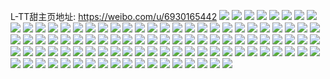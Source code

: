 L-TT甜主页地址: https://weibo.com/u/6930165442 
![](https://wx4.sinaimg.cn/mw2000/007z0gBYly1h9icx7r1j5j30ukaxfb2c.jpg) 
![](https://wx4.sinaimg.cn/mw2000/007z0gBYly1h8wsufemrwj30u013zgsu.jpg) 
![](https://wx4.sinaimg.cn/mw2000/007z0gBYly1h8wstfi6qhj30u0140dli.jpg) 
![](https://wx4.sinaimg.cn/mw2000/007z0gBYly1h8wstgr776j30u0140dob.jpg) 
![](https://wx4.sinaimg.cn/mw2000/007z0gBYly1h8wstlwz6sj30u014079n.jpg) 
![](https://wx4.sinaimg.cn/mw2000/007z0gBYly1h8wstop2yrj30u0140agk.jpg) 
![](https://wx4.sinaimg.cn/mw2000/007z0gBYly1h8w9btfy1vj30wi1yce82.jpg) 
![](https://wx4.sinaimg.cn/mw2000/007z0gBYly1h8juewu7stj30u0182do6.jpg) 
![](https://wx4.sinaimg.cn/mw2000/007z0gBYly1h8eaejo4jdj30wi1yc12c.jpg) 
![](https://wx4.sinaimg.cn/mw2000/007z0gBYly1h8ai9dj7mjj30u01sxgqk.jpg) 
![](https://wx4.sinaimg.cn/mw2000/007z0gBYly1h866xga49zj30u0140ak5.jpg) 
![](https://wx4.sinaimg.cn/mw2000/007z0gBYly1h866xhbbgkj30u014010m.jpg) 
![](https://wx4.sinaimg.cn/mw2000/007z0gBYly1h79lrisivgj30hu0y7q35.jpg) 
![](https://wx4.sinaimg.cn/mw2000/007z0gBYly1h7924if7hpj313z0u0jwp.jpg) 
![](https://wx4.sinaimg.cn/mw2000/007z0gBYly1h7609ocwksj30u0140tb2.jpg) 
![](https://wx4.sinaimg.cn/mw2000/007z0gBYly1h6wkrgfh1uj32tc240u0y.jpg) 
![](https://wx4.sinaimg.cn/mw2000/007z0gBYly1h6te37dfv2j30u01sxh1o.jpg) 
![](https://wx4.sinaimg.cn/mw2000/007z0gBYly1h6te3pbxkjj30u01sxds0.jpg) 
![](https://wx4.sinaimg.cn/mw2000/007z0gBYly1h6te38gcqoj30wi1ych73.jpg) 
![](https://wx4.sinaimg.cn/mw2000/007z0gBYly1h6otuuo4w9j32c03401kz.jpg) 
![](https://wx4.sinaimg.cn/mw2000/007z0gBYly1h6na8lyeugj31o0280dqi.jpg) 
![](https://wx4.sinaimg.cn/mw2000/007z0gBYly1h6m5qp34dij31o028040a.jpg) 
![](https://wx4.sinaimg.cn/mw2000/007z0gBYly1h6m5qqfdx6j31o0280dw9.jpg) 
![](https://wx4.sinaimg.cn/mw2000/007z0gBYly1h6ht0bnlhsj31o0280afa.jpg) 
![](https://wx4.sinaimg.cn/mw2000/007z0gBYly1h6gimxa3e9j31o02807js.jpg) 
![](https://wx4.sinaimg.cn/mw2000/007z0gBYly1h6gioy9m27j32c0340qv6.jpg) 
![](https://wx4.sinaimg.cn/mw2000/007z0gBYly1h6e2smry04j31o02804dh.jpg) 
![](https://wx4.sinaimg.cn/mw2000/007z0gBYly1h6e2snwucvj31o0280e81.jpg) 
![](https://wx4.sinaimg.cn/mw2000/007z0gBYly1h5qco7kon9j30u014045v.jpg) 
![](https://wx4.sinaimg.cn/mw2000/007z0gBYly1h5o14oezngj31o02801kx.jpg) 
![](https://wx4.sinaimg.cn/mw2000/007z0gBYly1h5o14nk9ggj31o02801kx.jpg) 
![](https://wx4.sinaimg.cn/mw2000/007z0gBYly1h5ceafrzvrj30u01syq6m.jpg) 
![](https://wx4.sinaimg.cn/mw2000/007z0gBYly1h5ceah16pbj30u0140tdn.jpg) 
![](https://wx4.sinaimg.cn/mw2000/007z0gBYly1h4qixvw84jj30u0140h19.jpg) 
![](https://wx4.sinaimg.cn/mw2000/007z0gBYly1h4n038acn7j33402c0hdt.jpg) 
![](https://wx4.sinaimg.cn/mw2000/007z0gBYly1h4kouuymxxj32c0340hdw.jpg) 
![](https://wx4.sinaimg.cn/mw2000/007z0gBYly1h4evd3ga6jj30jx0s747z.jpg) 
![](https://wx4.sinaimg.cn/mw2000/007z0gBYly1h4d42y6y9cj30zk0k041y.jpg) 
![](https://wx4.sinaimg.cn/mw2000/007z0gBYly1h4d42yfkxyj30k00zkdk4.jpg) 
![](https://wx4.sinaimg.cn/mw2000/007z0gBYly1h4d43yl0zej30zk0k076v.jpg) 
![](https://wx4.sinaimg.cn/mw2000/007z0gBYly1h4adv65jk2j30wi1ycwvw.jpg) 
![](https://wx4.sinaimg.cn/mw2000/007z0gBYly1h47pqwicnsj30ku0rsgre.jpg) 
![](https://wx4.sinaimg.cn/mw2000/007z0gBYly1h47pqw5p8yj30ku0rsgr7.jpg) 
![](https://wx4.sinaimg.cn/mw2000/007z0gBYly1h3x2yueppzj30u01hc4dz.jpg) 
![](https://wx4.sinaimg.cn/mw2000/007z0gBYly1h3x2zwvezjj30h70tjn3w.jpg) 
![](https://wx4.sinaimg.cn/mw2000/007z0gBYly1h3ruy992d2j30lc0sg7d1.jpg) 
![](https://wx4.sinaimg.cn/mw2000/007z0gBYly1h3ruy9j6k0j30lc0sgaj2.jpg) 
![](https://wx4.sinaimg.cn/mw2000/007z0gBYly1h3rv3dhvhbj30u0140n6r.jpg) 
![](https://wx4.sinaimg.cn/mw2000/007z0gBYly1h3kvbfvx8ej31jq1w7x4f.jpg) 
![](https://wx4.sinaimg.cn/mw2000/007z0gBYly1h3kvbfdz5jj31xp2kx4mz.jpg) 
![](https://wx4.sinaimg.cn/mw2000/007z0gBYly1h3kvbbhy5bj31y02lce81.jpg) 
![](https://wx4.sinaimg.cn/mw2000/007z0gBYly1h3gyrysk4rj30wi1ycx6p.jpg) 
![](https://wx4.sinaimg.cn/mw2000/007z0gBYly1h3gys08ibdj30wi1ycqv5.jpg) 
![](https://wx4.sinaimg.cn/mw2000/007z0gBYly1h3et9bluodj315o2z7qv5.jpg) 
![](https://wx4.sinaimg.cn/mw2000/007z0gBYly1h3et9ewmzxj315o2etqv5.jpg) 
![](https://wx4.sinaimg.cn/mw2000/007z0gBYly1h3et9icn4fj315o2ethdt.jpg) 
![](https://wx4.sinaimg.cn/mw2000/007z0gBYly1h3et9lzwdlj315o2etx6p.jpg) 
![](https://wx4.sinaimg.cn/mw2000/007z0gBYly1h3et98dnr1j30xc230b29.jpg) 
![](https://wx4.sinaimg.cn/mw2000/007z0gBYly1h3et9qkto1j315o334x6p.jpg) 
![](https://wx4.sinaimg.cn/mw2000/007z0gBYly1h3et9uulrej30xc3pc4qq.jpg) 
![](https://wx4.sinaimg.cn/mw2000/007z0gBYly1h3et9zsr05j31o02804qq.jpg) 
![](https://wx4.sinaimg.cn/mw2000/007z0gBYly1h3cboeschuj30wi1yc4ho.jpg) 
![](https://wx4.sinaimg.cn/mw2000/007z0gBYly3h3bhkxmhaqj31kw16o4qp.jpg) 
![](https://wx4.sinaimg.cn/mw2000/007z0gBYly3h3aexvq46dj30rk10qqf3.jpg) 
![](https://wx4.sinaimg.cn/mw2000/007z0gBYly3h3aexvl7krj30rz11ana4.jpg) 
![](https://wx4.sinaimg.cn/mw2000/007z0gBYly3h3aexvi95qj30qr0zojvc.jpg) 
![](https://wx4.sinaimg.cn/mw2000/007z0gBYly3h39yrqaqxdj316o1kwkg4.jpg) 
![](https://wx4.sinaimg.cn/mw2000/007z0gBYly3h0zwk7gsmuj31kw16ob29.jpg) 
![](https://wx4.sinaimg.cn/mw2000/007z0gBYly3h0xsx5pdtfj316o1kw1kx.jpg) 
![](https://wx4.sinaimg.cn/mw2000/007z0gBYly3h0xsx5bzr3j316o1kw1kx.jpg) 
![](https://wx4.sinaimg.cn/mw2000/007z0gBYly3h0xsx5f30aj316o1kwu05.jpg) 
![](https://wx4.sinaimg.cn/mw2000/007z0gBYly3h0xsx637ouj316o1kw4qp.jpg) 
![](https://wx4.sinaimg.cn/mw2000/007z0gBYly3h0xsx6f592j316o1kw1kx.jpg) 
![](https://wx4.sinaimg.cn/mw2000/007z0gBYly3h0xsvyqpivj30sg11xwsf.jpg) 
![](https://wx4.sinaimg.cn/mw2000/007z0gBYly3h0rqo8flzhj30ku0rsgro.jpg) 
![](https://wx4.sinaimg.cn/mw2000/007z0gBYly3h0rqo8b0g8j30fm0ku0v3.jpg) 
![](https://wx4.sinaimg.cn/mw2000/007z0gBYly3h0ot5roqnej30wi17cdmf.jpg) 
![](https://wx4.sinaimg.cn/mw2000/007z0gBYly3h0njqvbh95j316o1kw1kx.jpg) 
![](https://wx4.sinaimg.cn/mw2000/007z0gBYly3h0n0prsnhcj30wi17cwmm.jpg) 
![](https://wx4.sinaimg.cn/mw2000/007z0gBYly3h0lyfc7t24j316o1kwdy6.jpg) 
![](https://wx4.sinaimg.cn/mw2000/007z0gBYly3h0lt6gzh2qj31kw16onpd.jpg) 
![](https://wx4.sinaimg.cn/mw2000/007z0gBYly3h0imh8rm12j316o1kwttm.jpg) 
![](https://wx4.sinaimg.cn/mw2000/007z0gBYly3h0imh7i90aj316o1kw1hr.jpg) 
![](https://wx4.sinaimg.cn/mw2000/007z0gBYly3h0hyb3ldfaj316o1kw4qp.jpg) 
![](https://wx4.sinaimg.cn/mw2000/007z0gBYly3h0hyb3ta5ij316o1kwu0p.jpg) 
![](https://wx4.sinaimg.cn/mw2000/007z0gBYly3h0hyb3uu9ij316o1kwqun.jpg) 
![](https://wx4.sinaimg.cn/mw2000/007z0gBYly3h0hyb470u8j316o1kw4qp.jpg) 
![](https://wx4.sinaimg.cn/mw2000/007z0gBYly3h0hyb4o519j316o1kwkit.jpg) 
![](https://wx4.sinaimg.cn/mw2000/007z0gBYly3h0hyb4q0khj316o1kwki2.jpg) 
![](https://wx4.sinaimg.cn/mw2000/007z0gBYly3h0hyb4wjhlj316o1kwhc5.jpg) 
![](https://wx4.sinaimg.cn/mw2000/007z0gBYly3h0hyb5flkjj316o1kw1go.jpg) 
![](https://wx4.sinaimg.cn/mw2000/007z0gBYly3h0hyb5qvxwj316o1kw7wh.jpg) 
![](https://wx4.sinaimg.cn/mw2000/007z0gBYly3h0hyb5ugp6j316o1kw7wh.jpg) 
![](https://wx4.sinaimg.cn/mw2000/007z0gBYly3h0hyb6j6orj30uv156e1g.jpg) 
![](https://wx4.sinaimg.cn/mw2000/007z0gBYly3h0hyb6n11qj316o1kwb0q.jpg) 
![](https://wx4.sinaimg.cn/mw2000/007z0gBYly3h0hdf102a2j31d01kw4qp.jpg) 
![](https://wx4.sinaimg.cn/mw2000/007z0gBYly3h0hdf30xnwj31d11kw7wh.jpg) 
![](https://wx4.sinaimg.cn/mw2000/007z0gBYly3h0hdf2esiaj31d11kw4qp.jpg) 
![](https://wx4.sinaimg.cn/mw2000/007z0gBYly3h0go5mbg4fj30wi163n07.jpg) 
![](https://wx4.sinaimg.cn/mw2000/007z0gBYly3h0gkr89wswj30u0140nb2.jpg) 
![](https://wx4.sinaimg.cn/mw2000/007z0gBYly3h0egeonyf8j316o1kw4qp.jpg) 
